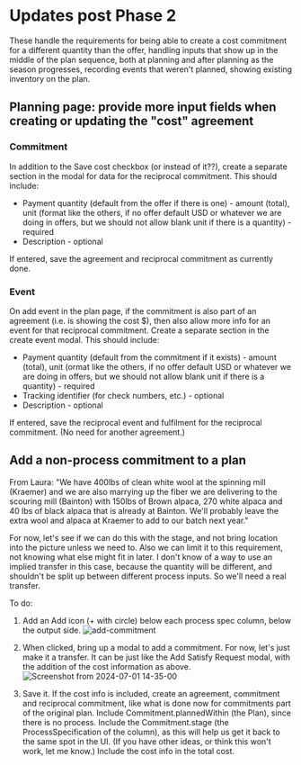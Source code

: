 # Updates post Phase 2

These handle the requirements for being able to create a cost commitment for a different quantity than the offer, handling inputs that show up in the middle of the plan sequence, both at planning and after planning as the season progresses, recording events that weren't planned, showing existing inventory on the plan.

## Planning page: provide more input fields when creating or updating the "cost" agreement

### Commitment

In addition to the Save cost checkbox (or instead of it??), create a separate section in the modal for data for the reciprocal commitment.  This should include:
* Payment quantity (default from the offer if there is one) - amount (total), unit (format like the others, if no offer default USD or whatever we are doing in offers, but we should not allow blank unit if there is a quantity) - required
* Description - optional

If entered, save the agreement and reciprocal commitment as currently done.

### Event

On add event in the plan page, if the commitment is also part of an agreement (i.e. is showing the cost $), then also allow more info for an event for that reciprocal commitment.  Create a separate section in the create event modal.  This should include:
* Payment quantity (default from the commitment if it exists) - amount (total), unit (ormat like the others, if no offer default USD or whatever we are doing in offers, but we should not allow blank unit if there is a quantity) - required
* Tracking identifier (for check numbers, etc.) - optional
* Description - optional

If entered, save the reciprocal event and fulfilment for the reciprocal commitment. (No need for another agreement.)

## Add a non-process commitment to a plan

From Laura: "We have 400lbs of clean white wool at the spinning mill (Kraemer) and we are also marrying up the fiber we are delivering to the scouring mill (Bainton) with 150lbs of Brown alpaca, 270 white alpaca and 40 lbs of black alpaca that is already at Bainton.  We'll probably leave the extra wool and alpaca at Kraemer to add to our batch next year."

For now, let's see if we can do this with the stage, and not bring location into the picture unless we need to.  Also we can limit it to this requirement, not knowing what else might fit in later.  I don't know of a way to use an implied transfer in this case, because the quantity will be different, and shouldn't be split up between different process inputs.  So we'll need a real transfer.

To do:
1. Add an Add icon (+ with circle) below each process spec column, below the output side.
   ![add-commitment](https://github.com/Carbon-Farm-Network/Requirements-Doc/assets/3776081/a1479580-b1fe-48e9-8e96-5032464a7a8d)

2. When clicked, bring up a modal to add a commitment.  For now, let's just make it a transfer.  It can be just like the Add Satisfy Request modal, with the addition of the cost information as above.
![Screenshot from 2024-07-01 14-35-00](https://github.com/Carbon-Farm-Network/Requirements-Doc/assets/3776081/4f9ac265-fb88-4da5-9759-a3614f1e022d)

3. Save it.  If the cost info is included, create an agreement, commitment and reciprocal commitment, like what is done now for commitments part of the original plan.  Include Commitment.plannedWithin (the Plan), since there is no process.  Include the Commitment.stage (the ProcessSpecification of the column), as this will help us get it back to the same spot in the UI.  (If you have other ideas, or think this won't work, let me know.)  Include the cost info in the total cost.

## 
